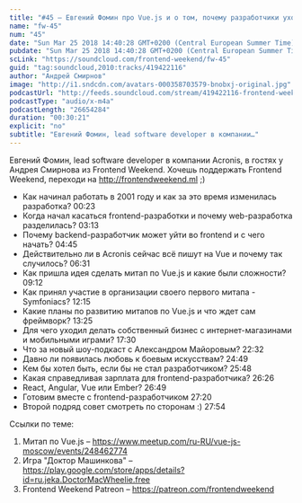 ```yaml
---
title: "#45 – Евгений Фомин про Vue.js и о том, почему разработчики уходят из backend’а во frontend"
name: "fw-45"
num: "45"
date: "Sun Mar 25 2018 14:40:28 GMT+0200 (Central European Summer Time)"
pubdate: "Sun Mar 25 2018 14:40:28 GMT+0200 (Central European Summer Time)"
scLink: "https://soundcloud.com/frontend-weekend/fw-45"
guid: "tag:soundcloud,2010:tracks/419422116"
author: "Андрей Смирнов"
image: "http://i1.sndcdn.com/avatars-000358703579-bnobxj-original.jpg"
podcastUrl: "http://feeds.soundcloud.com/stream/419422116-frontend-weekend-fw-45.m4a"
podcastType: "audio/x-m4a"
podcastLength: "26654284"
duration: "00:30:21"
explicit: "no"
subtitle: "Евгений Фомин, lead software developer в компании…"
---
```

Евгений Фомин, lead software developer в компании Acronis, в гостях у Андрея Смирнова из Frontend Weekend. Хочешь поддержать Frontend Weekend, переходи на http://frontendweekend.ml ;) 

- Как начинал работать в 2001 году и как за это время изменилась разработка? 00:23
- Когда начал касаться frontend-разработки и почему web-разработка разделилась? 03:13
- Почему backend-разработчик может уйти во frontend и с чего начать? 04:45
- Действительно ли в Acronis сейчас всё пишут на Vue и почему так случилось? 06:31
- Как пришла идея сделать митап по Vue.js и какие были сложности? 09:12
- Как принял участие в организации своего первого митапа - Symfoniacs? 12:15
- Какие планы по развитию митапов по Vue.js и что ждет сам фреймворк? 13:25
- Для чего уходил делать собственный бизнес с интернет-магазинами и мобильными играми? 17:30
- Что за новый шоу-подкаст с Александром Майоровым? 22:32
- Давно ли появилась любовь к боевым искусствам? 24:49
- Кем бы хотел быть, если бы не стал разработчиком? 25:48
- Какая справедливая зарплата для frontend-разработчика? 26:26
- React, Angular, Vue или Ember? 26:49
- Готовим вместе с frontend-разработчиком 27:20
- Второй подряд совет смотреть по сторонам :) 27:54

Ссылки по теме:
1) Митап по Vue.js – https://www.meetup.com/ru-RU/vue-js-moscow/events/248462774
2) Игра "Доктор Машинкова" – https://play.google.com/store/apps/details?id=ru.jeka.DoctorMacWheelie.free
3) Frontend Weekend Patreon – https://patreon.com/frontendweekend